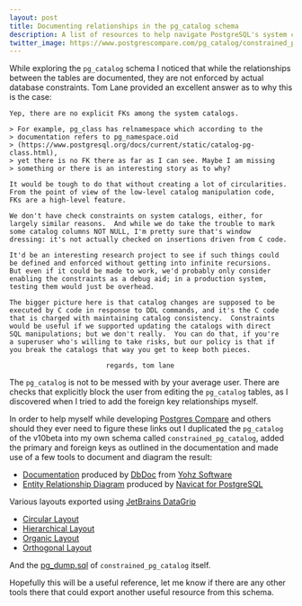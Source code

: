 ```yaml
---
layout: post
title: Documenting relationships in the pg_catalog schema
description: A list of resources to help navigate PostgreSQL's system catalogs
twitter_image: https://www.postgrescompare.com/pg_catalog/constrained_pg_catalog.png
---
```


While exploring the ```pg_catalog``` schema I noticed that while the relationships between the tables are documented, 
they are not enforced by actual database constraints.
Tom Lane provided an excellent answer as to why this is the case:

```
Yep, there are no explicit FKs among the system catalogs.

> For example, pg_class has relnamespace which according to the
> documentation refers to pg_namespace.oid
> (https://www.postgresql.org/docs/current/static/catalog-pg-class.html),
> yet there is no FK there as far as I can see. Maybe I am missing
> something or there is an interesting story as to why?

It would be tough to do that without creating a lot of circularities.
From the point of view of the low-level catalog manipulation code,
FKs are a high-level feature.

We don't have check constraints on system catalogs, either, for
largely similar reasons.  And while we do take the trouble to mark
some catalog columns NOT NULL, I'm pretty sure that's window
dressing: it's not actually checked on insertions driven from C code.

It'd be an interesting research project to see if such things could
be defined and enforced without getting into infinite recursions.
But even if it could be made to work, we'd probably only consider
enabling the constraints as a debug aid; in a production system,
testing them would just be overhead.

The bigger picture here is that catalog changes are supposed to be
executed by C code in response to DDL commands, and it's the C code
that is charged with maintaining catalog consistency.  Constraints
would be useful if we supported updating the catalogs with direct
SQL manipulations; but we don't really.  You can do that, if you're
a superuser who's willing to take risks, but our policy is that if
you break the catalogs that way you get to keep both pieces.

                        regards, tom lane
 ```
 
The ```pg_catalog``` is not to be messed with by your average user. There are checks that explicitly 
block the user from editing the ```pg_catalog``` tables, as I discovered when I tried to add the foreign key relationships myself.
 
In order to help myself while developing [Postgres Compare](https://www.postgrescompare.com) and others should they ever need to 
figure these links out I duplicated the ```pg_catalog``` of the v10beta into my own schema called ```constrained_pg_catalog```, added the primary and foreign keys as outlined in the documentation 
and made use of a few tools to document and diagram the result:
 
 * [Documentation](https://www.postgrescompare.com/pg_catalog/index.html) produced by [DbDoc](http://www.yohz.com/dbdoc_details.htm) from [Yohz Software](https://www.yohz.com)
 * [Entity Relationship Diagram](https://www.postgrescompare.com/pg_catalog/constrained_pg_catalog.png) produced by [Navicat for PostgreSQL](https://navicat.com/en/products/navicat-for-postgresql)
 
 Various layouts exported using [JetBrains DataGrip](https://www.jetbrains.com/datagrip/)
 * [Circular Layout](https://www.postgrescompare.com/pg_catalog/constrained_pg_catalog_circular.pdf) 
 * [Hierarchical Layout](https://www.postgrescompare.com/pg_catalog/constrained_pg_catalog_hierarchical.pdf) 
 * [Organic Layout](https://www.postgrescompare.com/pg_catalog/constrained_pg_catalog_organic.pdf) 
 * [Orthogonal Layout](https://www.postgrescompare.com/pg_catalog/constrained_pg_catalog_orthogonal.pdf) 
 
And the [pg_dump.sql](https://www.postgrescompare.com/pg_catalog/constrained_pg_catalog.sql) of ```constrained_pg_catalog``` itself.
 
Hopefully this will be a useful reference, let me know if there are any other tools there that could export another useful resource from this schema.
